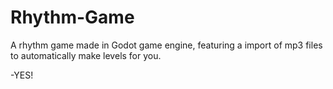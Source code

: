 # Rhythm-Game
A rhythm game made in Godot game engine, featuring a import of mp3 files to automatically make levels for you.

-YES!
